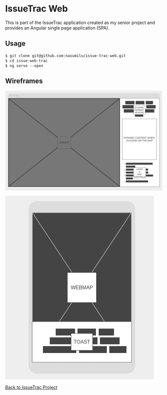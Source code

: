 # IssueTrac Web

This is part of the IssueTrac application created as my senior project and provides an Angular single page application (SPA). 

## Usage

```shell
$ git clone git@github.com:nasumilu/issue-trac-web.git
$ cd issue-web-trac
$ ng serve --open
```

## Wireframes

![Desktop Wireframe](docs/images/wireframe-desktop.png)

![Mobile Wireframe](docs/images/wireframe-mobile.png)


[Back to IssueTrac Project](https://github.com/nasumilu/issue-trac)
